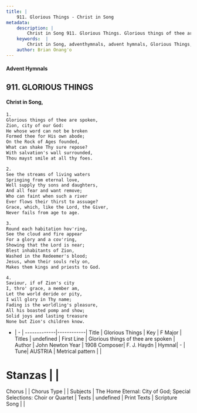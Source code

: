 ```yaml
---
title: |
    911. Glorious Things - Christ in Song
metadata:
    description: |
        Christ in Song 911. Glorious Things. Glorious things of thee are spoken, Zion, city of our God: He whose word can not be broken Formed thee for His own abode; On the Rock of Ages founded, What can shake Thy sure repose? With salvation's wall surrounded, Thou mayst smile at all thy foes.
    keywords:  |
        Christ in Song, adventhymnals, advent hymnals, Glorious Things, Glorious things of thee are spoken. 
    author: Brian Onang'o
---
```


#### Advent Hymnals
## 911. GLORIOUS THINGS
####  Christ in Song,

```txt
1.
Glorious things of thee are spoken,
Zion, city of our God:
He whose word can not be broken
Formed thee for His own abode;
On the Rock of Ages founded,
What can shake Thy sure repose?
With salvation's wall surrounded,
Thou mayst smile at all thy foes.

2.
See the streams of living waters
Springing from eternal love,
Well supply thy sons and daughters,
And all fear and want remove;
Who can faint when such a river
Ever flows their thirst to assuage?
Grace, which, like the Lord, the Giver,
Never fails from age to age.

3.
Round each habitation hov'ring,
See the cloud and fire appear
For a glory and a cov'ring,
Showing that the Lord is near;
Blest inhabitants of Zion,
Washed in the Redeemer's blood;
Jesus, whom their souls rely on,
Makes them kings and priests to God.

4.
Saviour, if of Zion's city 
I, thro' grace, a member am,
Let the world deride or pity,
I will glory in Thy name;
Fading is the worldling's pleasure,
All his boasted pomp and show;
Solid joys and lasting treasure
None but Zion's children know.


```

- |   -  |
-------------|------------|
Title | Glorious Things |
Key | F Major |
Titles | undefined |
First Line | Glorious things of thee are spoken |
Author | John Newton
Year | 1908
Composer| F. J. Haydn |
Hymnal|  - |
Tune| AUSTRIA |
Metrical pattern | |
# Stanzas |  |
Chorus |  |
Chorus Type |  |
Subjects | The Home Eternal: City of God; Special Selections: Choir or Quartet |
Texts | undefined |
Print Texts | 
Scripture Song |  |
    
